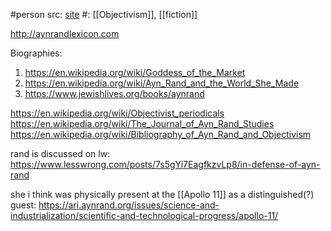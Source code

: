 #person 
src: [site](https://aynrand.org) 
#: [[Objectivism]], [[fiction]] 

http://aynrandlexicon.com


Biographies:
1. https://en.wikipedia.org/wiki/Goddess_of_the_Market
2. https://en.wikipedia.org/wiki/Ayn_Rand_and_the_World_She_Made
3. https://www.jewishlives.org/books/aynrand


https://en.wikipedia.org/wiki/Objectivist_periodicals
https://en.wikipedia.org/wiki/The_Journal_of_Ayn_Rand_Studies
https://en.wikipedia.org/wiki/Bibliography_of_Ayn_Rand_and_Objectivism


rand is discussed on lw: https://www.lesswrong.com/posts/7s5gYi7EagfkzvLp8/in-defense-of-ayn-rand

she i think was physically present at the [[Apollo 11]] as a distinguished(?) guest: https://ari.aynrand.org/issues/science-and-industrialization/scientific-and-technological-progress/apollo-11/

